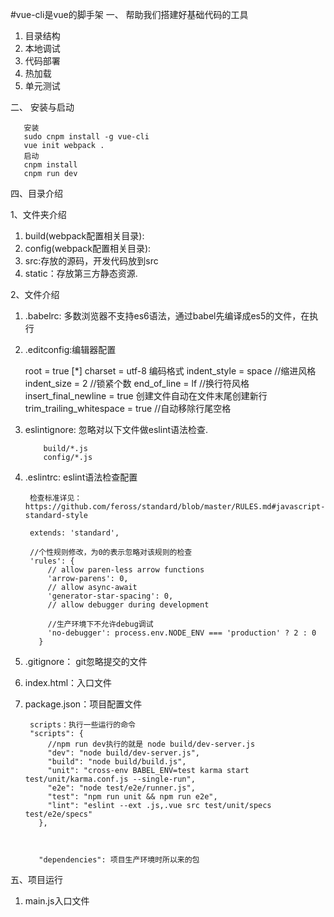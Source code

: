 #vue-cli是vue的脚手架
一、 帮助我们搭建好基础代码的工具

1. 目录结构
2. 本地调试
3. 代码部署
4. 热加载
5. 单元测试

二、 安装与启动
        
       安装
       sudo cnpm install -g vue-cli
       vue init webpack .
       启动
       cnpm install
       cnpm run dev
四、目录介绍
    
1、文件夹介绍 

   1. build(webpack配置相关目录):
   2. config(webpack配置相关目录):
   3. src:存放的源码，开发代码放到src
   4. static：存放第三方静态资源.

2、文件介绍
   1. .babelrc: 多数浏览器不支持es6语法，通过babel先编译成es5的文件，在执行
   
   2. .editconfig:编辑器配置
   
   
        root = true 
        [*]
        charset = utf-8  编码格式
        indent_style = space   //缩进风格
        indent_size = 2         //锁紧个数
        end_of_line = lf        //换行符风格
        insert_final_newline = true   创建文件自动在文件末尾创建新行
        trim_trailing_whitespace = true //自动移除行尾空格

3. eslintignore: 忽略对以下文件做eslint语法检查.
        
           build/*.js
           config/*.js

4. .eslintrc: eslint语法检查配置
        
        检查标准详见：https://github.com/feross/standard/blob/master/RULES.md#javascript-standard-style
        
        extends: 'standard',
        
        //个性规则修改，为0的表示忽略对该规则的检查
        'rules': {
            // allow paren-less arrow functions
            'arrow-parens': 0,
            // allow async-await
            'generator-star-spacing': 0,
            // allow debugger during development
            
            //生产环境下不允许debug调试
            'no-debugger': process.env.NODE_ENV === 'production' ? 2 : 0
          }
5. .gitignore： git忽略提交的文件

6. index.html：入口文件

7. package.json：项目配置文件

        scripts：执行一些运行的命令
        "scripts": {
            //npm run dev执行的就是 node build/dev-server.js
            "dev": "node build/dev-server.js",
            "build": "node build/build.js",
            "unit": "cross-env BABEL_ENV=test karma start test/unit/karma.conf.js --single-run",
            "e2e": "node test/e2e/runner.js",
            "test": "npm run unit && npm run e2e",
            "lint": "eslint --ext .js,.vue src test/unit/specs test/e2e/specs"
          },
          
          
          
          "dependencies": 项目生产环境时所以来的包
        
五、项目运行 

1. main.js入口文件
            
     



